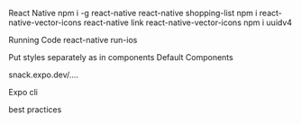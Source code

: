 React Native
  npm i -g react-native
  react-native shopping-list
  npm i react-native-vector-icons
  react-native link react-native-vector-icons
  npm i uuidv4


Running Code
  react-native run-ios


  Put styles separately as in components
  Default Components


 snack.expo.dev/....

 Expo cli

 best practices



